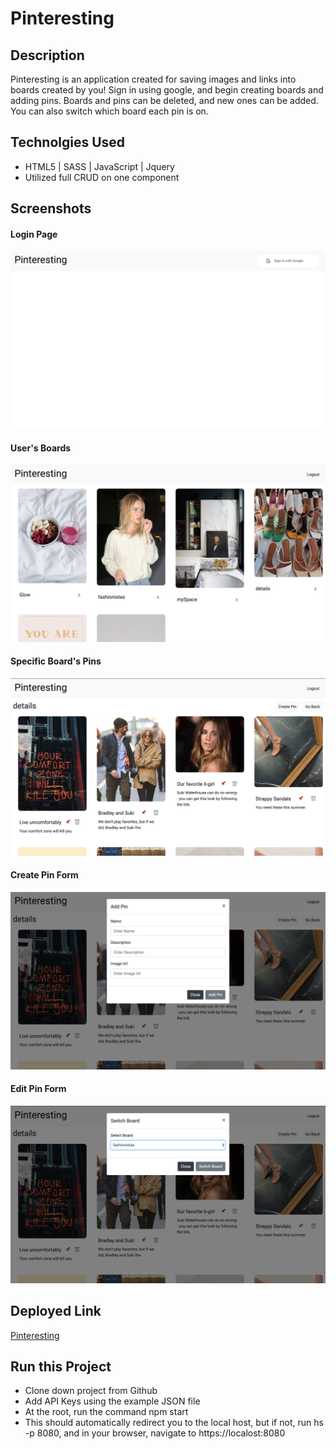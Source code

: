 # Pinteresting

## Description
Pinteresting is an application created for saving images and links into boards created by you! Sign in using google, and begin creating boards and adding pins. Boards and pins can be deleted, and new ones can be added. You can also switch which board each pin is on.

## Technolgies Used
- HTML5 | SASS | JavaScript | Jquery
- Utilized full CRUD on one component

## Screenshots
#### Login Page
![Login Page Preview](https://raw.githubusercontent.com/maggieisgreene/pinterest/master/src/assets/screenshots/pinterest-loggedOut.png)

#### User's Boards
![User's Boards Preview](https://raw.githubusercontent.com/maggieisgreene/pinterest/master/src/assets/screenshots/pinterest-loggedInBoards.png)

#### Specific Board's Pins
![Specific Board's Pins](https://raw.githubusercontent.com/maggieisgreene/pinterest/master/src/assets/screenshots/pinterest-loggedInPins.png)

#### Create Pin Form
![Create Pin Form](https://raw.githubusercontent.com/maggieisgreene/pinterest/master/src/assets/screenshots/pinterest-addPin.png)

#### Edit Pin Form
![Edit Pin Form](https://raw.githubusercontent.com/maggieisgreene/pinterest/master/src/assets/screenshots/pinterest-editPin.png)

## Deployed Link
[Pinteresting](https://pinterest-c2e77.firebaseapp.com/)

## Run this Project
- Clone down project from Github
- Add API Keys using the example JSON file
- At the root, run the command npm start
- This should automatically redirect you to the local host, but if not, run hs -p 8080, and in your browser, navigate to https://localost:8080
